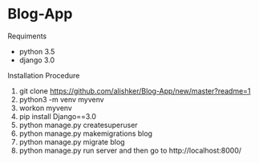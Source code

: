 # Blog-App
Requiments
   * python 3.5
   * django 3.0
   
   
Installation Procedure
1. git clone <https://github.com/alishker/Blog-App/new/master?readme=1>
2. python3 -m venv myvenv
3. workon myvenv
4. pip install Django==3.0
5. python manage.py createsuperuser 
6. python manage.py makemigrations blog
7. python manage.py migrate blog
8. python manage.py run server and then go to http://localhost:8000/
